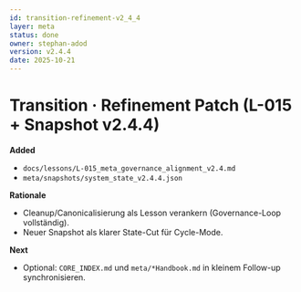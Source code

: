 ```yaml
---
id: transition-refinement-v2_4_4
layer: meta
status: done
owner: stephan-adod
version: v2.4.4
date: 2025-10-21
---
```


# Transition · Refinement Patch (L-015 + Snapshot v2.4.4)

**Added**
- `docs/lessons/L-015_meta_governance_alignment_v2.4.md`
- `meta/snapshots/system_state_v2.4.4.json`

**Rationale**
- Cleanup/Canonicalisierung als Lesson verankern (Governance-Loop vollständig).
- Neuer Snapshot als klarer State-Cut für Cycle-Mode.

**Next**
- Optional: `CORE_INDEX.md` und `meta/*Handbook.md` in kleinem Follow-up synchronisieren.
